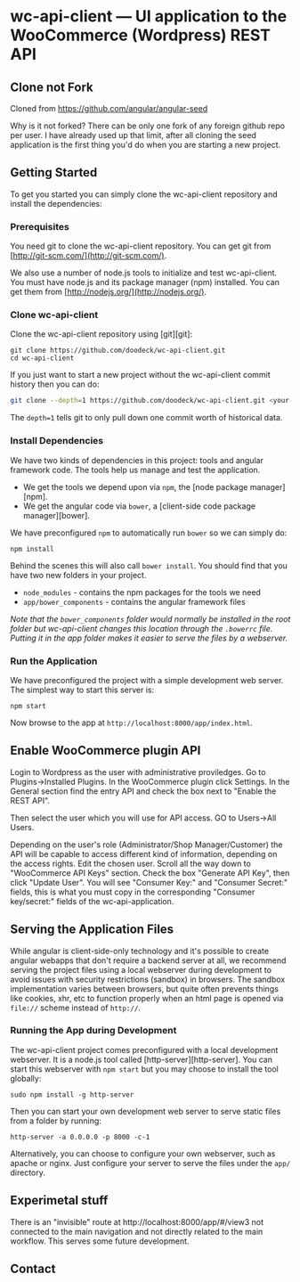 # wc-api-client — UI application to the WooCommerce (Wordpress) REST API

## Clone not Fork

Cloned from https://github.com/angular/angular-seed

Why is it not forked? There can be only one fork of any foreign github repo per user. I have already used up that limit, after all cloning the seed application is the first thing you'd do when you are starting a new project.

## Getting Started

To get you started you can simply clone the wc-api-client repository and install the dependencies:

### Prerequisites

You need git to clone the wc-api-client repository. You can get git from
[http://git-scm.com/](http://git-scm.com/).

We also use a number of node.js tools to initialize and test wc-api-client. You must have node.js and
its package manager (npm) installed.  You can get them from [http://nodejs.org/](http://nodejs.org/).

### Clone wc-api-client

Clone the wc-api-client repository using [git][git]:

```
git clone https://github.com/doodeck/wc-api-client.git
cd wc-api-client
```

If you just want to start a new project without the wc-api-client commit history then you can do:

```bash
git clone --depth=1 https://github.com/doodeck/wc-api-client.git <your-project-name>
```

The `depth=1` tells git to only pull down one commit worth of historical data.

### Install Dependencies

We have two kinds of dependencies in this project: tools and angular framework code.  The tools help
us manage and test the application.

* We get the tools we depend upon via `npm`, the [node package manager][npm].
* We get the angular code via `bower`, a [client-side code package manager][bower].

We have preconfigured `npm` to automatically run `bower` so we can simply do:

```
npm install
```

Behind the scenes this will also call `bower install`.  You should find that you have two new
folders in your project.

* `node_modules` - contains the npm packages for the tools we need
* `app/bower_components` - contains the angular framework files

*Note that the `bower_components` folder would normally be installed in the root folder but
wc-api-client changes this location through the `.bowerrc` file.  Putting it in the app folder makes
it easier to serve the files by a webserver.*

### Run the Application

We have preconfigured the project with a simple development web server.  The simplest way to start
this server is:

```
npm start
```

Now browse to the app at `http://localhost:8000/app/index.html`.

## Enable WooCommerce plugin API

Login to Wordpress as the user with administrative proviledges. Go to Plugins->Installed Plugins. In the WooCommerce plugin click Settings. In the General section find the entry API and check the box next to "Enable the REST API".

Then select the user which you will use for API access. GO to Users->All Users.

Depending on the user's role (Administrator/Shop Manager/Customer) the API will be capable to access different kind of information, depending on the access rights. Edit the chosen user. Scroll all the way down to "WooCommerce API Keys" section. Check the box "Generate API Key", then click "Update User". You will see "Consumer Key:" and "Consumer Secret:" fields, this is what you must copy in the corresponding "Consumer key/secret:" fields of the wc-api-application.


## Serving the Application Files

While angular is client-side-only technology and it's possible to create angular webapps that
don't require a backend server at all, we recommend serving the project files using a local
webserver during development to avoid issues with security restrictions (sandbox) in browsers. The
sandbox implementation varies between browsers, but quite often prevents things like cookies, xhr,
etc to function properly when an html page is opened via `file://` scheme instead of `http://`.


### Running the App during Development

The wc-api-client project comes preconfigured with a local development webserver.  It is a node.js
tool called [http-server][http-server].  You can start this webserver with `npm start` but you may choose to
install the tool globally:

```
sudo npm install -g http-server
```

Then you can start your own development web server to serve static files from a folder by
running:

```
http-server -a 0.0.0.0 -p 8000 -c-1
```

Alternatively, you can choose to configure your own webserver, such as apache or nginx. Just
configure your server to serve the files under the `app/` directory.

## Experimetal stuff
There is an "invisible" route at
http://localhost:8000/app/#/view3
not connected to the main navigation and not directly related to the main workflow. This serves some future development.



## Contact


